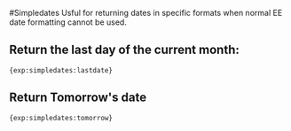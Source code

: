 #Simpledates
Usful for returning dates in specific formats when normal EE date formatting cannot be used.

## Return the last day of the current month:
```
{exp:simpledates:lastdate}
```

## Return Tomorrow's date
```
{exp:simpledates:tomorrow}
```
